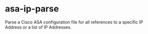 # asa-ip-parse
Parse a Cisco ASA configuration file for all references to a specific IP Address or a list of IP Addresses.
